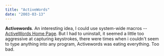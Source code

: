 ```yaml
---
title: "ActiveWords"
date: "2003-03-13"
---
```


**Activewords**. An interesting idea, I could use system-wide macros -- [ActiveWords Home Page](http://www.activewords.com/). But I had to uninstall, it seemed a little too aggressive at capturing keystrokes, there were times when i couldn't seem to type anything into any program, Activewords was eating everything. Too bad.
